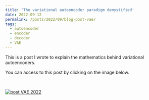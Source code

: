 ```yaml
---
title: 'The variational autoencoder paradigm demystified'
date: 2022-09-12
permalink: /posts/2022/09/blog-post-vae/
tags:
  - autoencoder
  - encoder
  - decoder
  - VAE
---
```


This is a post I wrote to explain the mathematics behind variational autoencoders. 

You can access to this post by clicking on the image below.

<br>

[![post VAE 2022](https://olivier-bernard-creatis.github.io//images//vae_training.jpg)](https://creatis-myriad.github.io/tutorials/2022-09-12-tutorial-vae.html)

